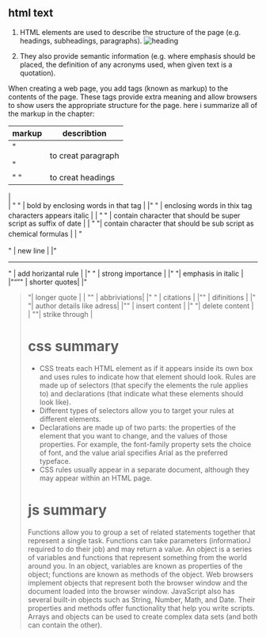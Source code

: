 ## html text

 1. HTML elements are used  to describe the structure of
the page (e.g. headings, subheadings, paragraphs).
![heading](https://image.slidesharecdn.com/htmltextandformatting-111220223602-phpapp01/95/html-text-and-formatting-4-728.jpg?cb=1324421116)

2. They also provide semantic information (e.g. where
emphasis should be placed, the definition of any
acronyms used, when given text is a quotation).

When creating a web page, you add tags
(known as markup) to the contents of the
page. These tags provide extra meaning
and allow browsers to show users the
appropriate structure for the page. 
here i summarize all of the markup in the chapter:


|markup          |describtion       |
| ------------- | ------------- |
|" <p>  </p>  "  | to creat paragraph |
|" <h>   </h> "   | to creat headings     |
|  
| "<b>   </b>"    |   bold by enclosing words in that tag |
|" <i>     </i>"             | enclosing words in thix tag characters appears italic |
|  "<sup>   </sup>"           |    contain character that should be super script as suffix of date |
 | "<sub> </sub> "|     contain character that should be sub script as chemical formulas |
 | "<br></br>" | new line |
 |"<hr></hr> " | add horizantal rule |
 |" <strong></strong>" | strong importance |
 |" <em></em> "| emphasis in italic |
 |"<q></q>"  | shorter quotes| 
 |"<blockquote>"| longer quote |
 | "<abbr></abbr>" | abbriviations|
 |" <cite></cite>" | citations |
 |"<dfn></dfn>"  | difinitions |
 |"<address></address>"| author details like adress|
 |"<ins></ins>" | insert content |
 |"<del></del> "| delete content |
| "<s></s>"| strike through |



# css summary 


 * CSS treats each HTML element as if it appears inside
its own box and uses rules to indicate how that
element should look. Rules are made up of selectors (that specify the
elements the rule applies to) and declarations (that
indicate what these elements should look like).
* Different types of selectors allow you to target your
rules at different elements.
* Declarations are made up of two parts: the properties
of the element that you want to change, and the values
of those properties. For example, the font-family
property sets the choice of font, and the value arial
specifies Arial as the preferred typeface.
* CSS rules usually appear in a separate document,
although they may appear within an HTML page.

# js summary 

Functions allow you to group a set of related
statements together that represent a single task.
Functions can take parameters (informatiorJ required
to do their job) and may return a value.
An object is a series of variables and functions that
represent something from the world around you.
In an object, variables are known as properties of the
object; functions are known as methods of the object.
Web browsers implement objects that represent both
the browser window and the document loaded into the
browser window.
JavaScript also has several built-in objects such as
String, Number, Math, and Date. Their properties and
methods offer functionality that help you write scripts.
Arrays and objects can be used to create complex data
sets (and both can contain the other).
 





